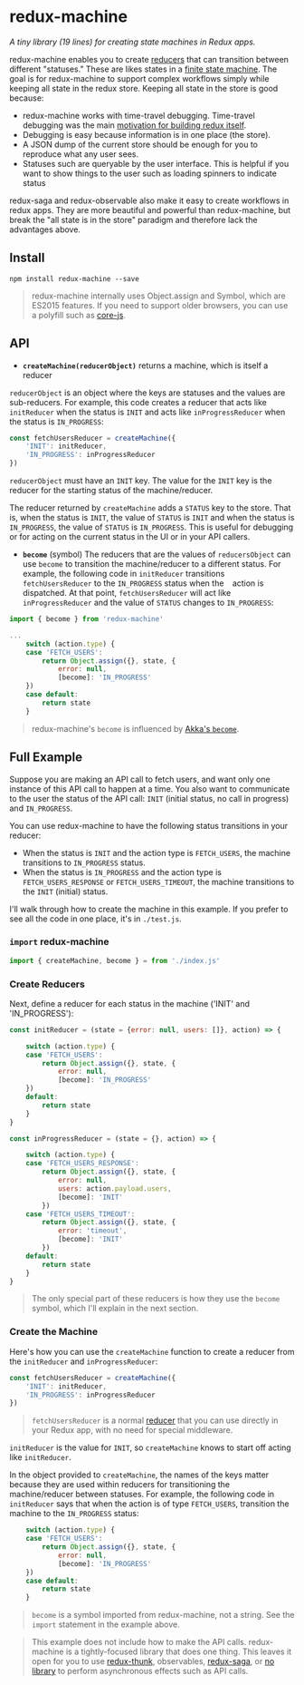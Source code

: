 # redux-machine
*A tiny library (19 lines) for creating state machines in Redux apps.*

redux-machine enables you to create [reducers](http://redux.js.org/docs/basics/Reducers.html) that can transition between different "statuses." These are likes states in a [finite state machine](https://en.wikipedia.org/wiki/Finite-state_machine). The goal is for redux-machine to support complex workflows simply while keeping all state in the redux store. Keeping all state in the store is good because:

- redux-machine works with time-travel debugging. Time-travel debugging was the main [motivation for building redux itself](https://www.youtube.com/watch?v=xsSnOQynTHs).
- Debugging is easy because information is in one place (the store).
- A JSON dump of the current store should be enough for you to reproduce what any user sees.
- Statuses such are queryable by the user interface. This is helpful if you want to show things to the user such as loading spinners to indicate status

redux-saga and redux-observable also make it easy to create workflows in redux apps. They are more beautiful and powerful than redux-machine, but break the "all state is in the store" paradigm and therefore lack the advantages above.

## Install

`npm install redux-machine --save`

> redux-machine internally uses Object.assign and Symbol, which are ES2015 features. If you need to support older browsers, you can use a polyfill such as [core-js](https://github.com/zloirock/core-js#basic).

## API

- **`createMachine(reducerObject)`** returns a machine, which is itself a reducer

`reducerObject` is an object where the keys are statuses and the values are sub-reducers. For example, this code creates a reducer that acts like `initReducer` when the status is `INIT` and acts like `inProgressReducer` when the status is `IN_PROGRESS`:

```js
const fetchUsersReducer = createMachine({
    'INIT': initReducer,
    'IN_PROGRESS': inProgressReducer
})
```

`reducerObject` must have an `INIT` key. The value for the `INIT` key is the reducer for the starting status of the machine/reducer.

The reducer returned by `createMachine` adds a `STATUS` key to the store. That is, when the status is `INIT`, the value of `STATUS` is `INIT` and when the status is `IN_PROGRESS`, the value of `STATUS` is `IN_PROGRESS`. This is useful for debugging or for acting on the current status in the UI or in your API callers.

- **`become`** (symbol)
The reducers that are the values of `reducersObject` can use `become` to transition the machine/reducer to a different status. For example, the following code in `initReducer` transitions `fetchUsersReducer` to the `IN_PROGRESS` status when the ` ` action is dispatched. At that point, `fetchUsersReducer` will act like `inProgressReducer` and the value of `STATUS` changes to `IN_PROGRESS`:

```js
import { become } from 'redux-machine'

...
    switch (action.type) {
    case 'FETCH_USERS':
        return Object.assign({}, state, {
            error: null,
            [become]: 'IN_PROGRESS'
    })
    case default:
        return state
    }
```

> redux-machine's `become` is influenced by [Akka's `become`](http://doc.akka.io/docs/akka/snapshot/scala/actors.html#become-unbecome).

## Full Example

Suppose you are making an API call to fetch users, and want only one instance of this API call to happen at a time. You also want to communicate to the user the status of the API call: `INIT` (initial status, no call in progress) and `IN_PROGRESS`.

You can use redux-machine to have the following status transitions in your reducer:

- When the status is `INIT` and the action type is `FETCH_USERS`, the machine transitions to `IN_PROGRESS` status.
- When the status is `IN_PROGRESS` and the action type is `FETCH_USERS_RESPONSE` or `FETCH_USERS_TIMEOUT`, the machine transitions to the `INIT` (initial) status.

I'll walk through how to create the machine in this example. If you prefer to see all the code in one place, it's in `./test.js`.

### `import` redux-machine

```js
import { createMachine, become } = from './index.js'
```

### Create Reducers

Next, define a reducer for each status in the machine ('INIT' and 'IN_PROGRESS'):

```js
const initReducer = (state = {error: null, users: []}, action) => {

    switch (action.type) {
    case 'FETCH_USERS':
        return Object.assign({}, state, {
            error: null,
            [become]: 'IN_PROGRESS'
    })
    default:
        return state
    }
}

const inProgressReducer = (state = {}, action) => {

    switch (action.type) {
    case 'FETCH_USERS_RESPONSE':
        return Object.assign({}, state, {
            error: null,
            users: action.payload.users,
            [become]: 'INIT'
        })
    case 'FETCH_USERS_TIMEOUT':
        return Object.assign({}, state, {
            error: 'timeout',
            [become]: 'INIT'
        })
    default:
        return state
    }
}
```

> The only special part of these reducers is how they use the `become` symbol, which I'll explain in the next section.

### Create the Machine

Here's how you can use the `createMachine` function to create a reducer from the `initReducer` and `inProgressReducer`:

```js
const fetchUsersReducer = createMachine({
    'INIT': initReducer,
    'IN_PROGRESS': inProgressReducer
})
```

> `fetchUsersReducer` is a normal [reducer](http://redux.js.org/docs/basics/Reducers.html) that you can use directly in your Redux app, with no need for special middleware.

`initReducer` is the value for `INIT`, so `createMachine` knows to start off acting like `initReducer`.

In the object provided to `createMachine`, the names of the keys matter because they are used within reducers for transitioning the machine/reducer between statuses. For example, the following code in `initReducer` says that when the action is of type `FETCH_USERS`, transition the machine to the `IN_PROGRESS` status:

```js
    switch (action.type) {
    case 'FETCH_USERS':
        return Object.assign({}, state, {
            error: null,
            [become]: 'IN_PROGRESS'
    })
    case default:
        return state
    }
```

> `become` is a symbol imported from redux-machine, not a string. See the `import` statement in the example above.

> This example does not include how to make the API calls. redux-machine is a tightly-focused library that does one thing. This leaves it open for you to use [redux-thunk](https://github.com/gaearon/redux-thunk), observables, [redux-saga](https://github.com/yelouafi/redux-saga), or [no library](http://stackoverflow.com/a/34599594/2482570) to perform asynchronous effects such as API calls.

